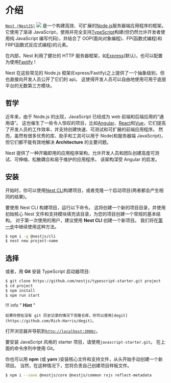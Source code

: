 # 介绍

[`Nest (NestJS)`](https://github.com/nestjs/nest) ![](https://img.shields.io/github/stars/nestjs/nest.svg?style=flat-square) 是一个构建高效、可扩展的[Node.js](https://nodejs.org/)服务器端应用程序的框架。
它使用了渐进 JavaScript，使用并完全支持[TypeScript](http://www.typescriptlang.org/)构建(但仍然允许开发者使用纯 JavaScript 编写代码)，并结合了 OOP(面向对象编程)、FP(函数式编程)和 FRP(函数式反应式编程)的元素。

在内部，Nest 利用了健壮的 HTTP 服务器框架，如[Express](https://expressjs.com/)(默认)，也可以配置为使用[Fastify](https://github.com/fastify/fastify) !

Nest 在这些常见的 Node.js 框架(Express/Fastify)之上提供了一个抽象级别，但也直接向开发人员公开了它们的 api。
这使得开发人员可以自由地使用可用于底层平台的无数第三方模块。

## 哲学

近年来，由于 Node.js 的出现，JavaScript 已经成为 web 前端和后端应用的“通用语”。
这也催生了一些令人惊叹的项目，比如[Angular](https://angular.io/)、[React](https://github.com/facebook/react)和[Vue](https://github.com/vuejs/vue)，它们提高了开发人员的工作效率，并支持创建快速、可测试和可扩展的前端应用程序。
然而，虽然有很多优秀的库、助手和工具可以用于 Node(和服务器端 JavaScript)，但它们都不能有效地解决 **Architecture** 的主要问题。

Nest 提供了一种开箱即用的应用程序架构，允许开发人员和团队创建高度可测试、可伸缩、松散耦合和易于维护的应用程序。
该架构深受 Angular 的启发。

## 安装

开始时，你可以使用[Nest CLI](/cli/overview)构建项目，或者克隆一个启动项目(两者都会产生相同的结果)。

要使用 Nest CLI 构建项目，运行以下命令。
这将创建一个新的项目目录，并使用初始核心 Nest 文件和支持模块填充该目录，为您的项目创建一个常规的基本结构。
对于第一次使用的用户，建议使用 **Nest CLI** 创建一个新项目。
我们将在[第一步](first-steps)中继续使用这种方法。

```bash
$ npm i -g @nestjs/cli
$ nest new project-name
```

## 选择

或者，用 **Git** 安装 TypeScript 启动器项目:

```bash
$ git clone https://github.com/nestjs/typescript-starter.git project
$ cd project
$ npm install
$ npm run start
```

!!! info " **Hint** "

    如果你想在没有 git 历史记录的情况下克隆仓库，你可以使用[degit](https://github.com/Rich-Harris/degit)。

打开浏览器并导航到[`http://localhost:3000/`](http://localhost:3000/)。

要安装 JavaScript 风格的 starter 项目，请使用`javascript-starter.git`。
在上面的命令序列中使用 Git。

你也可以用 **npm** (或 **yarn** )安装核心文件和支持文件，从头开始手动创建一个新项目。
当然，在这种情况下，您将负责自己创建项目样板文件。

```bash
$ npm i --save @nestjs/core @nestjs/common rxjs reflect-metadata
```
